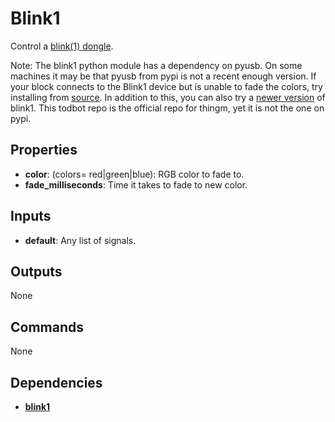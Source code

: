 Blink1
======

Control a [blink(1) dongle](http://blink1.thingm.com/).

Note: The blink1 python module has a dependency on pyusb. On some machines it may be that pyusb from pypi is not a recent enough version. If your block connects to the Blink1 device but is unable to fade the colors, try installing from [source](https://github.com/walac/pyusb). In addition to this, you can also try a [newer version](https://github.com/todbot/blink1) of blink1. This todbot repo is the official repo for thingm, yet it is not the one on pypi.

Properties
----------
- **color**: (colors= red|green|blue): RGB color to fade to.
- **fade_milliseconds**: Time it takes to fade to new color.

Inputs
------
- **default**: Any list of signals.

Outputs
-------
None

Commands
--------
None

Dependencies
------------
-   [**blink1**](https://pypi.python.org/pypi/blink1/0.0.12)
